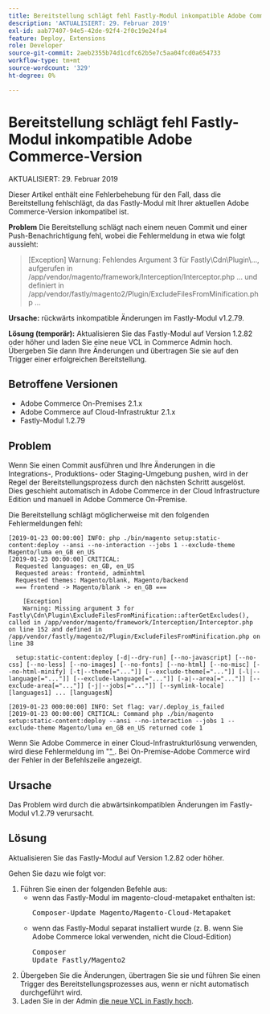 ```yaml
---
title: Bereitstellung schlägt fehl Fastly-Modul inkompatible Adobe Commerce-Version
description: 'AKTUALISIERT: 29. Februar 2019'
exl-id: aab77407-94e5-42de-92f4-2f0c19e24fa4
feature: Deploy, Extensions
role: Developer
source-git-commit: 2aeb2355b74d1cdfc62b5e7c5aa04fcd0a654733
workflow-type: tm+mt
source-wordcount: '329'
ht-degree: 0%

---
```


# Bereitstellung schlägt fehl Fastly-Modul inkompatible Adobe Commerce-Version

AKTUALISIERT: 29. Februar 2019

Dieser Artikel enthält eine Fehlerbehebung für den Fall, dass die Bereitstellung fehlschlägt, da das Fastly-Modul mit Ihrer aktuellen Adobe Commerce-Version inkompatibel ist.

**Problem** Die Bereitstellung schlägt nach einem neuen Commit und einer Push-Benachrichtigung fehl, wobei die Fehlermeldung in etwa wie folgt aussieht:

>\[Exception\] Warnung: Fehlendes Argument 3 für Fastly\\Cdn\\Plugin\\…, aufgerufen in /app/vendor/magento/framework/Interception/Interceptor.php … und definiert in /app/vendor/fastly/magento2/Plugin/ExcludeFilesFromMinification.php …

**Ursache:** rückwärts inkompatible Änderungen im Fastly-Modul v1.2.79.

**Lösung (temporär):** Aktualisieren Sie das Fastly-Modul auf Version 1.2.82 oder höher und laden Sie eine neue VCL in Commerce Admin hoch. Übergeben Sie dann Ihre Änderungen und übertragen Sie sie auf den Trigger einer erfolgreichen Bereitstellung.

## Betroffene Versionen

* Adobe Commerce On-Premises 2.1.x
* Adobe Commerce auf Cloud-Infrastruktur 2.1.x
* Fastly-Modul 1.2.79

## Problem

Wenn Sie einen Commit ausführen und Ihre Änderungen in die Integrations-, Produktions- oder Staging-Umgebung pushen, wird in der Regel der Bereitstellungsprozess durch den nächsten Schritt ausgelöst. Dies geschieht automatisch in Adobe Commerce in der Cloud Infrastructure Edition und manuell in Adobe Commerce On-Premise.

Die Bereitstellung schlägt möglicherweise mit den folgenden Fehlermeldungen fehl:

```
[2019-01-23 00:00:00] INFO: php ./bin/magento setup:static-content:deploy --ansi --no-interaction --jobs 1 --exclude-theme Magento/luma en_GB en_US
[2019-01-23 00:00:00] CRITICAL:
  Requested languages: en_GB, en_US
  Requested areas: frontend, adminhtml
  Requested themes: Magento/blank, Magento/backend
  === frontend -> Magento/blank -> en_GB ===

    [Exception]
    Warning: Missing argument 3 for Fastly\Cdn\Plugin\ExcludeFilesFromMinification::afterGetExcludes(), called in /app/vendor/magento/framework/Interception/Interceptor.php on line 152 and defined in /app/vendor/fastly/magento2/Plugin/ExcludeFilesFromMinification.php on line 38

  setup:static-content:deploy [-d|--dry-run] [--no-javascript] [--no-css] [--no-less] [--no-images] [--no-fonts] [--no-html] [--no-misc] [--no-html-minify] [-t|--theme[="..."]] [--exclude-theme[="..."]] [-l|--language[="..."]] [--exclude-language[="..."]] [-a|--area[="..."]] [--exclude-area[="..."]] [-j|--jobs[="..."]] [--symlink-locale] [languages1] ... [languagesN]

[2019-01-23 000:00:00] INFO: Set flag: var/.deploy_is_failed
[2019-01-23 00:00:00] CRITICAL: Command php ./bin/magento setup:static-content:deploy --ansi --no-interaction --jobs 1 --exclude-theme Magento/luma en_GB en_US returned code 1
```

Wenn Sie Adobe Commerce in einer Cloud-Infrastrukturlösung verwenden, wird diese Fehlermeldung im &quot;[&quot; ](https://experienceleague.adobe.com/de/docs/commerce-cloud-service/user-guide/develop/test/log-locations). Bei On-Premise-Adobe Commerce wird der Fehler in der Befehlszeile angezeigt.

## Ursache

Das Problem wird durch die abwärtsinkompatiblen Änderungen im Fastly-Modul v1.2.79 verursacht.

## Lösung

Aktualisieren Sie das Fastly-Modul auf Version 1.2.82 oder höher.

Gehen Sie dazu wie folgt vor:

1. Führen Sie einen der folgenden Befehle aus:
   * wenn das Fastly-Modul im magento-cloud-metapaket enthalten ist:    <pre>Composer-Update Magento/Magento-Cloud-Metapaket</pre>
   * wenn das Fastly-Modul separat installiert wurde (z. B. wenn Sie Adobe Commerce lokal verwenden, nicht die Cloud-Edition) <pre>Composer Update Fastly/Magento2</pre>
1. Übergeben Sie die Änderungen, übertragen Sie sie und führen Sie einen Trigger des Bereitstellungsprozesses aus, wenn er nicht automatisch durchgeführt wird.
1. Laden Sie in der Admin [die neue VCL in Fastly hoch](https://experienceleague.adobe.com/de/docs/commerce-cloud-service/user-guide/cdn/setup-fastly/fastly-configuration#upload-vcl-snippets).
